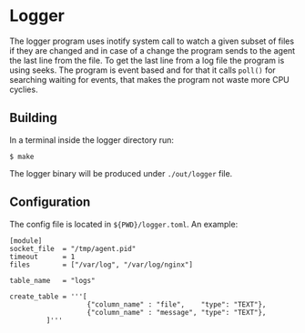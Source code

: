 # Logger

The logger program uses inotify system call to watch a given subset of files if they are changed and in case of a change the program sends to the agent the last line from the file. To get the last line from a log file the program is using seeks.
The program is event based and for that it calls `poll()` for searching waiting for events, that makes the program not waste more CPU cyclies.

## Building

In a terminal inside the logger directory run:
```
$ make
```
The logger binary will be produced under `./out/logger` file.

## Configuration

The config file is located in `${PWD}/logger.toml`. An example:

```
[module]
socket_file  = "/tmp/agent.pid"
timeout      = 1
files        = ["/var/log", "/var/log/nginx"]

table_name   = "logs"

create_table = '''[
		           {"column_name" : "file",    "type": "TEXT"}, 
		           {"column_name" : "message", "type": "TEXT"}, 
		 ]'''
```
